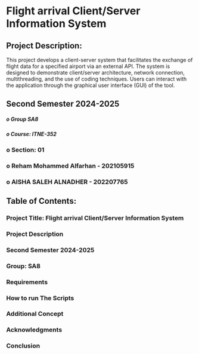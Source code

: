 # Flight arrival Client/Server Information System 

## Project Description:
This project develops a client-server system that facilitates the exchange of flight data for a specified airport via an external API.  The system is designed to demonstrate client/server architecture, network connection, multithreading, and the use of coding techniques. Users can interact with the application through the graphical user interface (GUI) of the tool.

## Second Semester 2024-2025
##### o Group SA8
##### o Course: ITNE-352
### o Section: 01
### o Reham Mohammed Alfarhan - 202105915
### o AISHA SALEH ALNADHER - 202207765

## Table of Contents:
### Project Title: Flight arrival Client/Server Information System 
### Project Description
### Second Semester 2024-2025
### Group: SA8
### Requirements
### How to run The Scripts
### Additional Concept
### Acknowledgments
### Conclusion





